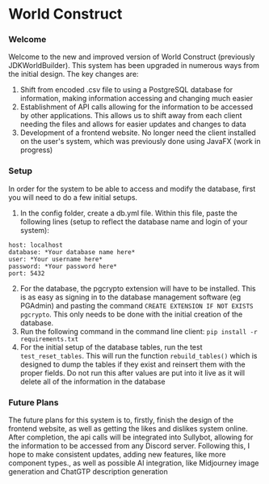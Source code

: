 # World Construct

### Welcome

Welcome to the new and improved version of World Construct (previously JDKWorldBuilder). This system has been upgraded in numerous ways from the initial design. The key changes are:

1. Shift from encoded .csv file to using a PostgreSQL database for information, making information accessing and changing much easier
2. Establishment of API calls allowing for the information to be accessed by other applications. This allows us to shift away  from each client needing the files and allows for easier updates and changes to data
3. Development of a frontend website. No longer need the client installed on the user's system, which was previously done using JavaFX (work in progress)

### Setup

In order for the system to be able to access and modify the database, first you will need to do a few initial setups.

1. In the config folder, create a db.yml file. Within this file, paste the following lines (setup to reflect the database name and login of your system):
```
host: localhost
database: *Your database name here*
user: *Your username here*
password: *Your password here*
port: 5432
```
2. For the database, the pgcrypto extension will have to be installed. This is as easy as signing in to the database management software (eg PGAdmin)
    and pasting the command `CREATE EXTENSION IF NOT EXISTS pgcrypto`. This only needs to be done with the initial creation of the database.
3. Run the following command in the command line client:
   `pip install -r requirements.txt`
4. For the initial setup of the database tables, run the test `test_reset_tables`. This will run the function `rebuild_tables()` which is designed to dump the tables if they exist and reinsert them with the proper fields. Do not run this after values are put into it live as it will delete all of the information in the database

### Future Plans
The future plans for this system is to, firstly, finish the design of the frontend website, as well as getting the likes and dislikes system online. After completion, the api calls will be integrated into Sullybot, allowing for the information to be accessed from any Discord server. Following this, I hope to make consistent updates, adding new features, like more component types., as well as possible AI integration, like Midjourney image generation and ChatGTP description generation